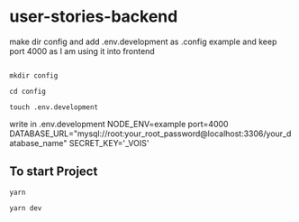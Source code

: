 # user-stories-backend
make dir config and add .env.development as .config example and keep port
4000 as I am using it into frontend
```

mkdir config

cd config

touch .env.development
```
write in .env.development 
NODE_ENV=example
port=4000
DATABASE_URL="mysql://root:your_root_password@localhost:3306/your_database_name"
SECRET_KEY='_VOIS'

## To start Project 

```
yarn

yarn dev
```
